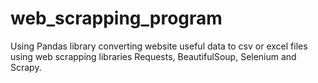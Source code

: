 # web_scrapping_program
Using Pandas library converting website useful data to csv or excel files using web scrapping libraries Requests, BeautifulSoup, Selenium and Scrapy.
